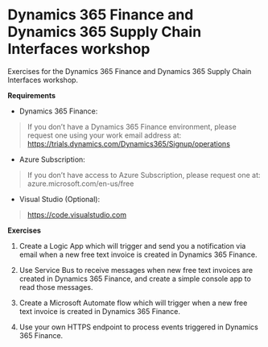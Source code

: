 # Dynamics 365 Finance and Dynamics 365 Supply Chain Interfaces workshop

Exercises for the Dynamics 365 Finance and Dynamics 365 Supply Chain Interfaces workshop.

**Requirements**

- Dynamics 365 Finance:
> If you don’t have a Dynamics 365 Finance environment, please request one using your work email address at: https://trials.dynamics.com/Dynamics365/Signup/operations
 
- Azure Subscription:
> If you don’t have access to Azure Subscription, please request one at: azure.microsoft.com/en-us/free
 
- Visual Studio (Optional):
> https://code.visualstudio.com

**Exercises**

1. Create a Logic App which will trigger and send you a notification via email when a new free text invoice is created in Dynamics 365 Finance. 

2. Use Service Bus to receive messages when new free text invoices are created in Dynamics 365 Finance, and create a simple console app to read those messages. 

3. Create a Microsoft Automate flow which will trigger when a new free text invoice is created in Dynamics 365 Finance. 

4. Use your own HTTPS endpoint to process events triggered in Dynamics 365 Finance.
